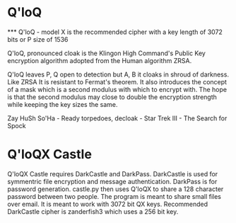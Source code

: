 # Q'loQ

*** Q'loQ - model X is the recommended cipher with a key length of 3072 bits or P size of 1536

Q'loQ, pronounced cloak is the Klingon High Command's Public Key encryption algorithm adopted from the Human algorithm ZRSA.

Q'loQ leaves P, Q open to detection but A, B it cloaks in shroud of darkness.  Like ZRSA It is resistant to Fermat's theorem.  It also introduces the concept of a mask which is a second modulus with which to encrypt with.  The hope is that the second modulus may close to double the encryption strength while keeping the key sizes the same.

Zay HuSh So'Ha - Ready torpedoes, decloak - Star Trek III - The Search for Spock

# Q'loQX Castle

Q'loQX Castle requires DarkCastle and DarkPass.  DarkCastle is used for symmentric file encryption and message authentication.  DarkPass is for password generation.  castle.py then uses Q'loQX to share a 128 character password between two people.  The program is meant to share small files over email.  It is meant to work with 3072 bit QX keys.  Recommended DarkCastle cipher is zanderfish3 which uses a 256 bit key.
